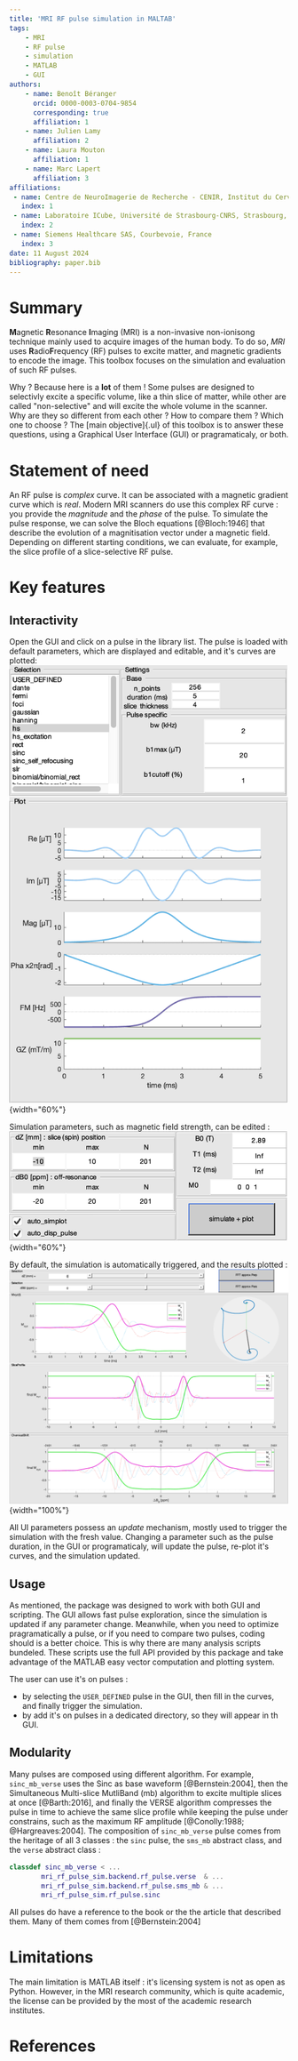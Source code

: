 ```yaml
---
title: 'MRI RF pulse simulation in MALTAB'
tags:
    - MRI
    - RF pulse
    - simulation
    - MATLAB
    - GUI
authors:
    - name: Benoît Béranger
      orcid: 0000-0003-0704-9854
      corresponding: true
      affiliation: 1
    - name: Julien Lamy
      affiliation: 2
    - name: Laura Mouton
      affiliation: 1
    - name: Marc Lapert
      affiliation: 3
affiliations:
 - name: Centre de NeuroImagerie de Recherche - CENIR, Institut du Cerveau - ICM, Paris, France
   index: 1
 - name: Laboratoire ICube, Université de Strasbourg-CNRS, Strasbourg, France
   index: 2
 - name: Siemens Healthcare SAS, Courbevoie, France
   index: 3
date: 11 August 2024
bibliography: paper.bib
---
```


# Summary
**M**agnetic **R**esonance **I**maging (MRI) is a non-invasive non-ionisong technique mainly used to acquire images of the human body. To do so, $MRI$ uses **R**adio**F**requency (RF) pulses to excite matter, and magnetic gradients to encode the image. This toolbox focuses on the simulation and evaluation of such RF pulses.

Why ? Because here is a **lot** of them ! Some pulses are designed to selectivly excite a specific volume, like a thin slice of matter, while other are called "non-selective" and will excite the whole volume in the scanner.  
Why are they so different from each other ? How to compare them ? Which one to choose ? The [main objective]{.ul} of this toolbox is to answer these questions, using a Graphical User Interface (GUI) or pragramaticaly, or both.

# Statement of need
An RF pulse is _complex_ curve. It can be associated with a magnetic gradient curve which is _real_. Modern MRI scanners do use this complex RF curve : you provide the _magnitude_ and the _phase_ of the pulse. To simulate the pulse response, we can solve the Bloch equations [@Bloch:1946] that describe the evolution of a magnitisation vector under a magnetic field. Depending on different starting conditions, we can evaluate, for example, the slice profile of a slice-selective RF pulse.

# Key features

## Interactivity
Open the GUI and click on a pulse in the library list. The pulse is loaded with default parameters, which are displayed and editable, and it's curves are plotted:  
![GUI panel for Pulse definition. \label{fig:gui_pulse_definition}](gui_pulse_definition.png){width="60%"}

Simulation parameters, such as magnetic field strength, can be edited :  
![GUI panel for Simulation parameters. \label{fig:gui_simulation_parameters}](gui_simulation_parameters.png){width="60%"}

By default, the simulation is automatically triggered, and the results plotted :  
![GUI panel for Simulation results. \label{fig:gui_simulation_results}](gui_simulation_results.png){width="100%"}

All UI parameters possess an _update_ mechanism, mostly used to trigger the simulation with the fresh value. Changing a parameter such as the pulse duration, in the GUI or programaticaly, will update the pulse, re-plot it's curves, and the simulation updated.

## Usage
As mentioned, the package was designed to work with both GUI and scripting. The GUI allows fast pulse exploration, since the simulation is updated if any parameter change. Meanwhile, when you need to optimize pragramatically a pulse, or if you need to compare two pulses, coding should is a better choice. This is why there are many analysis scripts bundeled. These scripts use the full API provided by this package and take advantage of the MATLAB easy vector computation and plotting system.

The user can use it's on pulses :
* by selecting the `USER_DEFINED` pulse in the GUI, then fill in the curves, and finally trigger the simulation.
* by add it's on pulses in a dedicated directory, so they will appear in th GUI.

## Modularity
Many pulses are composed using different algorithm. For example, `sinc_mb_verse` uses the Sinc as base waveform [@Bernstein:2004], then the Simultaneous Multi-slice MutliBand (mb) algorithm to excite multiple slices at once [@Barth:2016], and finally the VERSE algorithm compresses the pulse in time to achieve the same slice profile while keeping the pulse under constrains, such as the maximum RF amplitude [@Conolly:1988; @Hargreaves:2004]. The composition of `sinc_mb_verse` pulse comes from the heritage of all 3 classes : the `sinc` pulse, the `sms_mb` abstract class, and the `verse` abstract class : 
```matlab
classdef sinc_mb_verse < ...
        mri_rf_pulse_sim.backend.rf_pulse.verse  & ...
        mri_rf_pulse_sim.backend.rf_pulse.sms_mb & ...
        mri_rf_pulse_sim.rf_pulse.sinc
```
All pulses do have a reference to the book or the the article that described them. Many of them comes from [@Bernstein:2004]

# Limitations
The main limitation is MATLAB itself : it's licensing system is not as open as Python. However, in the MRI research community, which is quite academic, the license can be provided by the most of the academic research institutes.

# References
